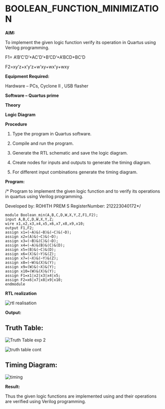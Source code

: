 # BOOLEAN_FUNCTION_MINIMIZATION

**AIM:**

To implement the given logic function verify its operation in Quartus using Verilog programming.

F1= A’B’C’D’+AC’D’+B’CD’+A’BCD+BC’D 

F2=xy’z+x’y’z+w’xy+wx’y+wxy

**Equipment Required:**

Hardware – PCs, Cyclone II , USB flasher

**Software – Quartus prime**

**Theory**

**Logic Diagram**

**Procedure**

1.	Type the program in Quartus software.

2.	Compile and run the program.

3.	Generate the RTL schematic and save the logic diagram.

4.	Create nodes for inputs and outputs to generate the timing diagram.

5.	For different input combinations generate the timing diagram.


**Program:**

/* Program to implement the given logic function and to verify its operations in quartus using Verilog programming. 

Developed by: ROHITH PREM S RegisterNumber: 212223040172*/
```
module Boolean_min(A,B,C,D,W,X,Y,Z,F1,F2);
input A,B,C,D,W,X,Y,Z;
wire x1,x2,x3,x4,x5,x6,x7,x8,x9,x10;
output F1,F2;
assign x1=(~A)&(~B)&(~C)&(~D);
assign x2=(A)&(~C)&(~D);
assign x3=(~B)&(C)&(~D);
assign x4=(~A)&(B)&(C)&(D);
assign x5=(B)&(~C)&(D);
assign x6=(X)&(~Y)&(Z);
assign x7=(~X)&(~Y)&(Z);
assign x8=(~W)&(X)&(Y);
assign x9=(W)&(~X)&(Y);
assign x10=(W)&(X)&(Y);
assign F1=x1|x2|x3|x4|x5;
assign F2=x6|x7|x8|x9|x10;
endmodule
```

**RTL realization**

![rtl realisation](https://github.com/rohithprem18/BOOLEAN_FUNCTION_MINIMIZATION/assets/146315115/d136fe79-3774-45a2-9fe1-6273673b9c62)


**Output:**



## Truth Table:
![Truth Table exp 2](https://github.com/rohithprem18/BOOLEAN_FUNCTION_MINIMIZATION/assets/146315115/9abb1742-c4c9-483d-908e-f66666238b03)

![truth  table cont](https://github.com/rohithprem18/BOOLEAN_FUNCTION_MINIMIZATION/assets/146315115/c15dea4a-b080-400c-a18a-9ab74147bd8d)

## Timing Diagram:

![timing](https://github.com/rohithprem18/BOOLEAN_FUNCTION_MINIMIZATION/assets/146315115/beda418c-43be-4980-89a1-da3362b13b90)


**Result:**

Thus the given logic functions are implemented using and their operations are verified using Verilog programming.

